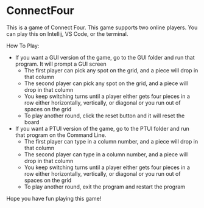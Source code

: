 # ConnectFour

This is a game of Connect Four. This game supports two online players. You can play this on Intellij, VS Code, or the terminal.

How To Play:
- If you want a GUI version of the game, go to the GUI folder and run that program. It will prompt a GUI screen
  - The first player can pick any spot on the grid, and a piece will drop in that column
  - The second player can pick any spot on the grid, and a piece will drop in that column
  - You keep switching turns until a player either gets four pieces in a row either horizontally, vertically, or diagonal or you run out of spaces on the grid
  - To play another round, click the reset button and it will reset the board
- If you want a PTUI version of the game, go to the PTUI folder and run that program on the Command Line.
  - The first player can type in a column number, and a piece will drop in that column
  - The second player can type in a column number, and a piece will drop in that column
  - You keep switching turns until a player either gets four pieces in a row either horizontally, vertically, or diagonal or you run out of spaces on the grid
  - To play another round, exit the program and restart the program
  
Hope you have fun playing this game!
